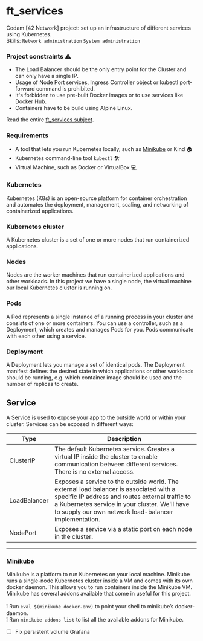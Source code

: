 # ft_services
Codam [42 Network] project: set up an infrastructure of different services using Kubernetes.<br>
Skills: `Network administration` `System administration`

### Project constraints :warning:
* The Load Balancer should be the only entry point for the Cluster and can only have a single IP.
* Usage of Node Port services, Ingress Controller object or kubectl port-forward command is prohibited.
* It's forbidden to use pre-built Docker images or to use services like Docker Hub.
* Containers have to be build using Alpine Linux.

Read the entire [ft_services subject](https://github.com/nvanwinden/ft_services/blob/main/en.subject.pdf).

### Requirements
* A tool that lets you run Kubernetes locally, such as [Minikube](#minikube) or Kind :house: <br>
* Kubernetes command-line tool `kubectl` :hammer_and_wrench: <br>
* Virtual Machine, such as Docker or VirtualBox :computer: <br>

### Kubernetes
Kubernetes (K8s) is an open-source platform for container orchestration and automates the deployment, management, scaling, and networking of containerized applications.

### Kubernetes cluster
A Kubernetes cluster is a set of one or more nodes that run containerized applications.

### Nodes
Nodes are the worker machines that run containerized applications and other workloads. In this project we have a single node, the virtual machine our local Kubernetes cluster is running on.

### Pods
A Pod represents a single instance of a running process in your cluster and consists of one or more containers. You can use a controller, such as a Deployment, which creates and manages Pods for you. Pods communicate with each other using a service.

### Deployment
A Deployment lets you manage a set of identical pods. The Deployment manifest defines the desired state in which applications or other workloads should be running, e.g. which container image should be used and the number of replicas to create. 

## Service
A Service is used to expose your app to the outside world or within your cluster. Services can be exposed in different ways:

| Type  | Description   |
| ------------------ |-------------|
| ClusterIP      | The default Kubernetes service. Creates a virtual IP inside the cluster to enable communication between different services. There is no external access. | 
| LoadBalancer      | Exposes a service to the outside world. The external load balancer is associated with a specific IP address and routes external traffic to a Kubernetes service in your cluster. We'll have to supply our own network load-balancer implementation. 
| NodePort | Exposes a service via a static port on each node in the cluster.|

---

### Minikube
Minikube is a platform to run Kubernetes on your local machine. Minikube runs a single-node Kubernetes cluster inside a VM and comes with its own docker daemon. This allows you to run containers inside the Minikube VM. Minikube has several addons available that come in useful for this project. <br><br>
:grey_exclamation: Run `eval $(minikube docker-env)` to point your shell to minikube’s docker-daemon. <br>
:grey_exclamation: Run `minikube addons list` to list all the available addons for Minikube.

- [ ] Fix persistent volume Grafana
